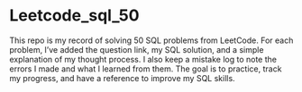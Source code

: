 # Leetcode_sql_50
This repo is my record of solving 50 SQL problems from LeetCode. For each problem, I’ve added the question link, my SQL solution, and a simple explanation of my thought process. I also keep a mistake log to note the errors I made and what I learned from them. The goal is to practice, track my progress, and have a reference to improve my SQL skills.
